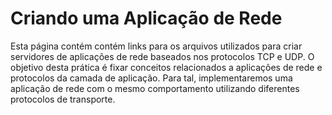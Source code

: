 # Criando uma Aplicação de Rede

Esta página contém contém links para os arquivos utilizados para criar servidores de aplicações de rede baseados nos protocolos TCP e UDP. O objetivo desta prática é fixar conceitos relacionados a aplicações de rede e protocolos da camada de aplicação. Para tal, implementaremos uma aplicação de rede com o mesmo comportamento utilizando diferentes protocolos de transporte.

